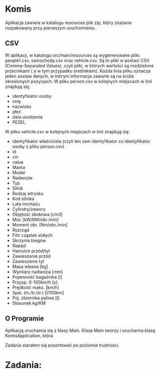 # Komis
Aplikacja zawiera w katalogu resources plik zip, który zostanie rozpakowany przy pierwszym uruchomieniu.

## CSV
W aplikacji, w katalogu src/main/resources są wygenerowane pliki: people1.csv, samochody.csv oraz vehicle.csv. Są to pliki w postaci CSV (Comma-Separated Values), czyli pliki, w których wartości są rozdzielone przecinkami ( a w tym przypadku średnikiem). Każda linia pliku oznacza jeden zestaw danych, w którym informacje zawarte są na ściśle określonych pozycjach:
W pliku person.csv w kolejnych miejscach w linii znajdują się:
* identyfikator osoby
* imię
* nazwisko
* płeć
* data urodzenia
* PESEL
 
W pliku vehicle.csv w kolejnych miejscach w linii znajdują się:
* identyfikator właściciela (czyli ten sam identyfikator co identyfikator osoby z pliku person.csv)
* id
* vin
* value
* Marka
* Model
* Nadwozie
* Typ
* Silnik
* Rodzaj wtrysku
* Kod silnika
* Lata montażu
* Cylindry/zawory
* Objętość skokowa [cm3]
* Moc [kW/KM/obr./min]
* Moment obr. [Nm/obr./min]
* Rozrząd
* Filtr cząstek stałych
* Skrzynia biegów
* Napęd
* Hamulce przód/tył
* Zawieszenie przód
* Zawieszenie tył
* Masa własna [kg]
* Wymiary nadwozia [mm]
* Pojemność bagażnika [l]
* Przysp. 0-100km/h [s]
* Prędkość maks. [km/h]
* Spal. (m./tr./śr.) [l/100km]
* Poj. zbiornika paliwa [l]
* Stosunek kg/KM
 
## O Programie
Aplikację uruchamia się z klasy Main. Klasa Main tworzy i uruchamia klasę KomisApplication, 
która 

Zadania starałem się posortować po poziomie trudności.
# Zadania:

	
